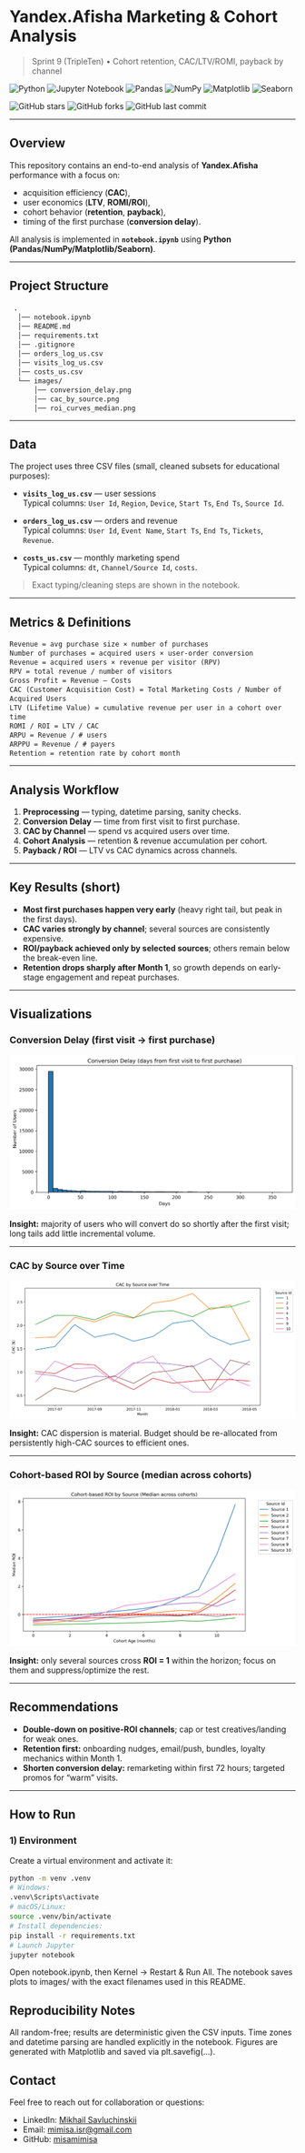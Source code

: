 # Yandex.Afisha Marketing & Cohort Analysis

> Sprint 9 (TripleTen) • Cohort retention, CAC/LTV/ROMI, payback by channel

![Python](https://img.shields.io/badge/Python-3.10%2B-3776AB?logo=python&logoColor=white)
![Jupyter Notebook](https://img.shields.io/badge/Jupyter-Notebook-F37626?logo=jupyter&logoColor=white)
![Pandas](https://img.shields.io/badge/Pandas-Data%20Analysis-150458?logo=pandas&logoColor=white)
![NumPy](https://img.shields.io/badge/NumPy-Scientific%20Computing-013243?logo=numpy&logoColor=white)
![Matplotlib](https://img.shields.io/badge/Matplotlib-Visualization-11557c?logo=plotly&logoColor=white)
![Seaborn](https://img.shields.io/badge/Seaborn-Statistical%20Viz-3776ab?logo=seaborn&logoColor=white)

![GitHub stars](https://img.shields.io/github/stars/misamimisa/yandex_afisha_marketing_analysis?style=social)
![GitHub forks](https://img.shields.io/github/forks/misamimisa/yandex_afisha_marketing_analysis?style=social)
![GitHub last commit](https://img.shields.io/github/last-commit/misamimisa/yandex_afisha_marketing_analysis?color=green)

---

## Overview
This repository contains an end-to-end analysis of **Yandex.Afisha** performance with a focus on:
- acquisition efficiency (**CAC**),
- user economics (**LTV**, **ROMI/ROI**),
- cohort behavior (**retention**, **payback**),
- timing of the first purchase (**conversion delay**).

All analysis is implemented in **`notebook.ipynb`** using **Python (Pandas/NumPy/Matplotlib/Seaborn)**.

---

## Project Structure
```
 .
  │── notebook.ipynb
  │── README.md
  │── requirements.txt
  │── .gitignore
  │── orders_log_us.csv
  │── visits_log_us.csv
  │── costs_us.csv
  └── images/
      │── conversion_delay.png
      │── cac_by_source.png
      │── roi_curves_median.png
```

---

## Data
The project uses three CSV files (small, cleaned subsets for educational purposes):

- **`visits_log_us.csv`** — user sessions  
  Typical columns: `User Id`, `Region`, `Device`, `Start Ts`, `End Ts`, `Source Id`.

- **`orders_log_us.csv`** — orders and revenue  
  Typical columns: `User Id`, `Event Name`, `Start Ts`, `End Ts`, `Tickets`, `Revenue`.

- **`costs_us.csv`** — monthly marketing spend  
  Typical columns: `dt`, `Channel/Source Id`, `costs`.

> Exact typing/cleaning steps are shown in the notebook.

---

## Metrics & Definitions
```
Revenue = avg purchase size × number of purchases
Number of purchases = acquired users × user-order conversion
Revenue = acquired users × revenue per visitor (RPV)
RPV = total revenue / number of visitors
Gross Profit = Revenue – Costs
CAC (Customer Acquisition Cost) = Total Marketing Costs / Number of Acquired Users
LTV (Lifetime Value) = cumulative revenue per user in a cohort over time
ROMI / ROI = LTV / CAC
ARPU = Revenue / # users
ARPPU = Revenue / # payers
Retention = retention rate by cohort month
```
---

## Analysis Workflow

1. **Preprocessing** — typing, datetime parsing, sanity checks.  
2. **Conversion Delay** — time from first visit to first purchase.  
3. **CAC by Channel** — spend vs acquired users over time.  
4. **Cohort Analysis** — retention & revenue accumulation per cohort.  
5. **Payback / ROI** — LTV vs CAC dynamics across channels.

---

## Key Results (short)

- **Most first purchases happen very early** (heavy right tail, but peak in the first days).  
- **CAC varies strongly by channel**; several sources are consistently expensive.  
- **ROI/payback achieved only by selected sources**; others remain below the break-even line.  
- **Retention drops sharply after Month 1**, so growth depends on early-stage engagement and repeat purchases.

---

## Visualizations

### Conversion Delay (first visit → first purchase)
![Conversion Delay](images/conversion_delay.png)

**Insight:** majority of users who will convert do so shortly after the first visit; long tails add little incremental volume.

---

### CAC by Source over Time
![CAC by Source](images/cac_by_source.png)

**Insight:** CAC dispersion is material. Budget should be re-allocated from persistently high-CAC sources to efficient ones.

---

### Cohort-based ROI by Source (median across cohorts)
![ROI Curves](images/roi_curves_median.png)

**Insight:** only several sources cross **ROI = 1** within the horizon; focus on them and suppress/optimize the rest.

---

## Recommendations

- **Double-down on positive-ROI channels**; cap or test creatives/landing for weak ones.  
- **Retention first:** onboarding nudges, email/push, bundles, loyalty mechanics within Month 1.  
- **Shorten conversion delay:** remarketing within first 72 hours; targeted promos for “warm” visits.

---

## How to Run

### 1) Environment
Create a virtual environment and activate it:

```bash
python -m venv .venv
# Windows:
.venv\Scripts\activate
# macOS/Linux:
source .venv/bin/activate
# Install dependencies:
pip install -r requirements.txt
# Launch Jupyter
jupyter notebook
```

Open notebook.ipynb, then Kernel → Restart & Run All.
The notebook saves plots to images/ with the exact filenames used in this README.

## Reproducibility Notes

All random-free; results are deterministic given the CSV inputs.
Time zones and datetime parsing are handled explicitly in the notebook.
Figures are generated with Matplotlib and saved via plt.savefig(...).

## Contact
Feel free to reach out for collaboration or questions:

- LinkedIn: [Mikhail Savluchinskii](https://www.linkedin.com/in/mimisa)
- Email: mimisa.isr@gmail.com
- GitHub: [misamimisa](https://github.com/misamimisa)